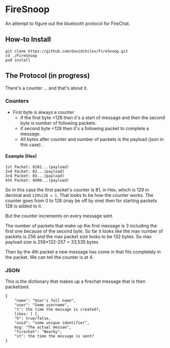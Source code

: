 # FireSnoop

An attempt to figure out the bluetooth protocol for FireChat.

## How-to Install

```
git clone https://github.com/davidchiles/FireSnoop.git
cd ./FireSnoop
pod install
```

## The Protocol (in progress)

There's a counter ... and that's about it.

### Counters

- First byte is always a counter 
	- if the first byte >128 then it's a start of message and then the second byte is number of following packets.
	- if second byte <128 then it's a following packet to complete a message.
	- All bytes after counter and number of packets is the payload (json in this case)	.
	
#### Example (Hex)

```
1st Packet: 8102...(payload)
2nd Packet: 02...(payload)
3rd Packet: 03...(payload)
4th Packet: 8400...(payload)
```
So in this case the first packet's counter is 81, in Hex, which is 129 in decimal and `129%128 = 1`. That looks to be how the counter works. The counter goes from 0 to 128 (may be off by one) then for starting packets 128 is added to it.

But the counter increments on every message sent.

The number of packets that make up the first message is 3 including the first one because of the second byte. So far it looks like the max number of packets is 256 and the max packet size looks to be 132 bytes. So max payload size is 256*132-257 = 33,535 bytes

Then by the 4th packet a new message has come in that fits completely in the packet. We can tell the counter is at 4.


### JSON

This is the dictionary that makes up a firechat message that is then packetized.

```
{
	"name": "User's full name",
	"user": "Some username",
	"t": the time the message is created?,
	likes: [ ],
	"h": true/false,
	"uuid": "some unique identifier",
	msg: "The actual messae",
	"firechat": "Nearby",
	"st": the time the message is sent?
}
```
